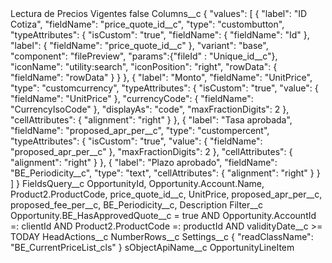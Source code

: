 <?xml version="1.0" encoding="UTF-8"?>
<CustomMetadata xmlns="http://soap.sforce.com/2006/04/metadata" xmlns:xsi="http://www.w3.org/2001/XMLSchema-instance" xmlns:xsd="http://www.w3.org/2001/XMLSchema">
    <label>Lectura de Precios Vigentes</label>
    <protected>false</protected>
    <values>
        <field>Columns__c</field>
        <value xsi:type="xsd:string">{
    &quot;values&quot;: [
        {
            &quot;label&quot;: &quot;ID Cotiza&quot;,
            &quot;fieldName&quot;: &quot;price_quote_id__c&quot;,
            &quot;type&quot;: &quot;custombutton&quot;,
            &quot;typeAttributes&quot;: {
                &quot;isCustom&quot;: &quot;true&quot;,
                &quot;fieldName&quot;: {
                    &quot;fieldName&quot;: &quot;Id&quot;
                },
                &quot;label&quot;: {
                    &quot;fieldName&quot;: &quot;price_quote_id__c&quot;
                },
                &quot;variant&quot;: &quot;base&quot;,
                &quot;component&quot;: &quot;filePreview&quot;,
				&quot;params&quot;:{&quot;fileId&quot; : &quot;Unique_id__c&quot;},
                &quot;iconName&quot;: &quot;utility:search&quot;,
                &quot;iconPosition&quot;: &quot;right&quot;,
                &quot;rowData&quot;: {
                    &quot;fieldName&quot;: &quot;rowData&quot;
                }
            }
        },
        {
            &quot;label&quot;: &quot;Monto&quot;,
            &quot;fieldName&quot;: &quot;UnitPrice&quot;,
            &quot;type&quot;: &quot;customcurrency&quot;,
            &quot;typeAttributes&quot;: {
				&quot;isCustom&quot;: &quot;true&quot;,
                &quot;value&quot;: {
                    &quot;fieldName&quot;: &quot;UnitPrice&quot;
                },
                &quot;currencyCode&quot;: {
                    &quot;fieldName&quot;: &quot;CurrencyIsoCode&quot;
                },
                &quot;displayAs&quot;: &quot;code&quot;,
                &quot;maxFractionDigits&quot;: 2
            },
            &quot;cellAttributes&quot;: {
                &quot;alignment&quot;: &quot;right&quot;
            }
        },
        {
            &quot;label&quot;: &quot;Tasa aprobada&quot;,
            &quot;fieldName&quot;: &quot;proposed_apr_per__c&quot;,
            &quot;type&quot;: &quot;custompercent&quot;,
            &quot;typeAttributes&quot;: {
				&quot;isCustom&quot;: &quot;true&quot;,
                &quot;value&quot;: {
                    &quot;fieldName&quot;: &quot;proposed_apr_per__c&quot;
                },
                &quot;maxFractionDigits&quot;: 2
            },
            &quot;cellAttributes&quot;: {
                &quot;alignment&quot;: &quot;right&quot;
            }
        },
        {
            &quot;label&quot;: &quot;Plazo aprobado&quot;,
            &quot;fieldName&quot;: &quot;BE_Periodicity__c&quot;,
            &quot;type&quot;: &quot;text&quot;,
            &quot;cellAttributes&quot;: {
                &quot;alignment&quot;: &quot;right&quot;
            }
        }
    ]
}</value>
    </values>
    <values>
        <field>FieldsQuery__c</field>
        <value xsi:type="xsd:string">OpportunityId, Opportunity.Account.Name, Product2.ProductCode, price_quote_id__c, UnitPrice, proposed_apr_per__c, proposed_fee_per__c, BE_Periodicity__c, Description</value>
    </values>
    <values>
        <field>Filter__c</field>
        <value xsi:type="xsd:string">Opportunity.BE_HasApprovedQuote__c = true AND Opportunity.AccountId =: clientId AND Product2.ProductCode =: productId AND validityDate__c &gt;= TODAY</value>
    </values>
    <values>
        <field>HeadActions__c</field>
        <value xsi:nil="true"/>
    </values>
    <values>
        <field>NumberRows__c</field>
        <value xsi:nil="true"/>
    </values>
    <values>
        <field>Settings__c</field>
        <value xsi:type="xsd:string">{
    &quot;readClassName&quot;: &quot;BE_CurrentPriceList_cls&quot;
}</value>
    </values>
    <values>
        <field>sObjectApiName__c</field>
        <value xsi:type="xsd:string">OpportunityLineItem</value>
    </values>
</CustomMetadata>
